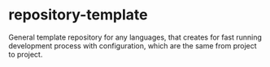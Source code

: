 # repository-template
General template repository for any languages, that creates for fast running development process with configuration, which are the same from project to project.
